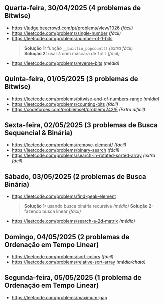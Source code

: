 ## Quarta-feira, 30/04/2025 (4 problemas de Bitwise)

- https://judge.beecrowd.com/pt/problems/view/1026 *(fácil)*
- https://leetcode.com/problems/single-number *(fácil)*
- https://leetcode.com/problems/number-of-1-bits  
  > **Solução 1:** função `__builtin_popcount()` *(extra fácil)*  
  > **Solução 2:** usar `&` com máscara de `1ull` *(fácil)*
- https://leetcode.com/problems/reverse-bits *(média)*

## Quinta-feira, 01/05/2025 (3 problemas de Bitwise)

- https://leetcode.com/problems/bitwise-and-of-numbers-range *(média)*
- https://leetcode.com/problems/counting-bits *(fácil)*
- https://codeforces.com/problemset/problem/242/E *(Extra difícil)*

## Sexta-feira, 02/05/2025 (3 problemas de Busca Sequencial & Binária)

- https://leetcode.com/problems/remove-element/ *(fácil)*
- https://leetcode.com/problems/binary-search *(fácil)*
- https://leetcode.com/problems/search-in-rotated-sorted-array *(extra fácil)*

## Sábado, 03/05/2025 (2 problemas de Busca Binária)

- https://leetcode.com/problems/find-peak-element
  > **Solução 1:** usando busca binária recursiva *(médio)*
  > **Solução 2:** fazendo busca linear *(fácil)*
- https://leetcode.com/problems/search-a-2d-matrix *(médio)*

## Domingo, 04/05/2025 (2 problemas de Ordenação em Tempo Linear)

- https://leetcode.com/problems/sort-colors *(fácil)*
- https://leetcode.com/problems/relative-sort-array *(médio/chato)*

## Segunda-feira, 05/05/2025 (1 problema de Ordenação em Tempo Linear)

- https://leetcode.com/problems/maximum-gap
